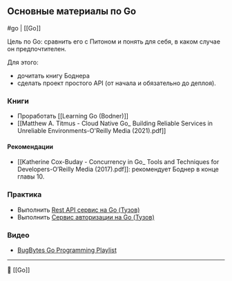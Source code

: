 ## Основные материалы по Go
#go | [[Go]]

Цель по Go: сравнить его с Питоном и понять для себя, в каком случае он предпочтителен.

Для этого:
- дочитать книгу Боднера
- сделать проект простого API (от начала и обязательно до деплоя).
### Книги
- Проработать [[Learning Go (Bodner)]]
- [[Matthew A. Titmus - Cloud Native Go_ Building Reliable Services in Unreliable Environments-O'Reilly Media (2021).pdf]]
#### Рекомендации
- [[Katherine Cox-Buday - Concurrency in Go_ Tools and Techniques for Developers-O’Reilly Media (2017).pdf]]: рекомендует Боднер в конце главы 10.
### Практика
- Выполнить [Rest API сервис на Go (Тузов)](https://youtu.be/rCJvW2xgnk0?si=hyIpCgBV-2mnqe_v)
- Выполнить [Сервис авторизации на Go (Тузов)](https://youtu.be/EURjTg5fw-E?si=XOf8p3zJj6L95l78)

### Видео
- [BugBytes Go Programming Playlist](https://www.youtube.com/playlist?list=PL-2EBeDYMIbR1ag15E2MonJOj_cCIjUnd)



----
📂 [[Go]]